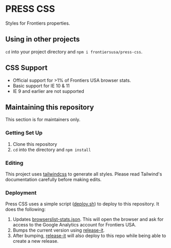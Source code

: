 # PRESS CSS

Styles for Frontiers properties.

## Using in other projects

`cd` into your project directory and `npm i frontiersusa/press-css`.

## CSS Support

- Official support for >1% of Frontiers USA browser stats.
- Basic support for IE 10 & 11
- IE 9 and earlier are not supported

## Maintaining this repository

This section is for maintainers only.

### Getting Set Up

1. Clone this repository
2. `cd` into the directory and `npm install`

### Editing

This project uses [tailwindcss](https://github.com/tailwindcss/tailwindcss) to generate all styles. Please read Tailwind's documentation carefully before making edits.

### Deployment

Press CSS uses a simple script ([deploy.sh](https://github.com/frontiersusa/press-css/blob/master/deploy.sh)) to deploy to this repository. It does the following:

1. Updates [browserslist-stats.json](https://github.com/frontiersusa/press-css/blob/master/browserslist-stats.json). This will open the browser and ask for access to the Google Analytics account for Frontiers USA.
2. Bumps the current version using [release-it](https://github.com/webpro/release-it#readme).
3. After bumping, [release-it](https://github.com/webpro/release-it#readme) will also deploy to this repo while being able to create a new release.
